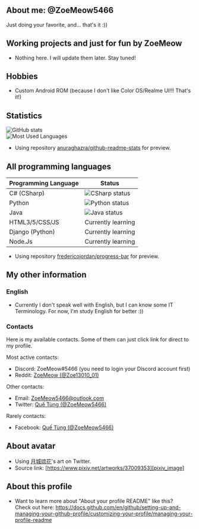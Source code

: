## About me: @ZoeMeow5466
Just doing your favorite, and... that's it :))

<!-- Working projects and just for fun =)) -->
## Working projects and just for fun by ZoeMeow
- Nothing here. I will update them later. Stay tuned!

<!-- Hobbies -->
## Hobbies
- Custom Android ROM (because I don't like Color OS/Realme UI!!! That's it!)

<!-- My statistics -->
## Statistics

![GitHub stats][github_stats]<br>
![Most Used Languages][github_mostusedlang]<br>
- Using repository [anuraghazra/github-readme-stats][github_readme_stats] for preview.

<!-- My learned programming languages -->
## All programming languages
| Programming Language | Status                                                                      |
| -------------------- | ------                                                                      |
| C# (CSharp)          | ![CSharp status][csharp_status]<br>                                         |
| Python               | ![Python status][python_status]<br>                                         |
| Java                 | ![Java status][java_status]<br>                                             |
| HTML3/5/CSS/JS       | Currently learning                                                          |
| Django (Python)      | Currently learning                                                          |
| Node.Js              | Currently learning                                                          |

- Using repository [fredericojordan/progress-bar][github_progressbar] for preview.

<!-- My other information -->
## My other information

### English
- Currently I don't speak well with English, but I can know some IT Terminology. For now, I'm study English for better :))

<!-- Contacts area -->
### Contacts

Here is my available contacts. Some of them can just click link for direct to my profile.

Most active contacts:
- Discord: ZoeMeow#5466 (you need to login your Discord account first)
- Reddit: [ZoeMeow (@Zoe13010_01)][reddit]

Other contacts:
- Email: [ZoeMeow5466@outlook.com][email]
- Twitter: [Quế Tùng (@ZoeMeow5466)][twitter]

Rarely contacts:
- Facebook: [Quế Tùng (@ZoeMeow5466)][facebook]

<!-- Avatar credit -->
## About avatar
- Using [月城琉花][pixiv_user]'s art on Twitter.
- Source link: [https://www.pixiv.net/artworks/37009353][pixiv_image]

<!-- More information about this profile -->
## About this profile
- Want to learn more about "About your profile README" like this?<br>
Check out here: https://docs.github.com/en/github/setting-up-and-managing-your-github-profile/customizing-your-profile/managing-your-profile-readme


<!-- All links here. Don't edit these line unless you know what you are doing! -->
<!-- Available personal social links -->
[discord]: https://discordapp.com/users/465061557814951936
[reddit]: https://www.reddit.com/user/zoe13010_01
[facebook]: https://www.facebook.com/ZoeMeow5466
[twitter]: https://www.twitter.com/ZoeMeow5466
[email]: mailto:ZoeMeow5466@outlook.com

<!-- Image credit -->
[pixiv_user]: https://www.pixiv.net/users/288248
[pixiv_image]: https://www.pixiv.net/artworks/37009353

<!-- Preview: GitHub stats -->
[github_readme_stats]: https://github.com/anuraghazra/github-readme-stats
[github_stats]: https://github-readme-stats.vercel.app/api?show_icons=true&theme=default&username=zoemeow5466
[github_mostusedlang]: https://github-readme-stats.vercel.app/api/top-langs?layout=compact&username=zoemeow5466

<!-- Preview: GitHub Progress bar -->
[github_progressbar]: https://github.com/fredericojordan/progress-bar
[csharp_status]: https://progress-bar.dev/80?scale=100&width=300&suffix=%
[python_status]: https://progress-bar.dev/70?scale=100&width=300&suffix=%
[java_status]: https://progress-bar.dev/65?scale=100&width=300&suffix=%
